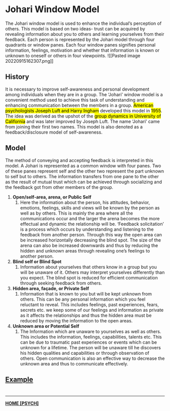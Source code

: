 # Johari Window Model
The Johari window model is used to enhance the individual’s perception of others. This model is based on two ideas- trust can be acquired by revealing information about you to others and learning yourselves from their feedback. Each person is represented by the Johari model through four quadrants or window panes. Each four window panes signifies personal information, feelings, motivation and whether that information is known or unknown to oneself or others in four viewpoints.
![[Pasted image 20220915162307.png]]
## History
It is necessary to improve self-awareness and personal development among individuals when they are in a group. The ‘Johari’ window model is a convenient method used to achieve this task of understanding and enhancing communication between the members in a group. <mark class="hltr-blue">American psychologists Joseph Luft and Harry Ingham</mark> developed this model in <mark class="hltr-blue">1955</mark>. The idea was derived as the upshot of the <mark class="hltr-blue">group dynamics in University of California</mark> and was later improved by Joseph Luft. The name ‘Johari’ came from joining their first two names. This model is also denoted as a feedback/disclosure model of self-awareness.
## Model
The method of conveying and accepting feedback is interpreted in this model. A Johari is represented as a common window with four panes. Two of these panes represent self and the other two represent the part unknown to self but to others. The information transfers from one pane to the other as the result of mutual trust which can be achieved through socializing and the feedback got from other members of the group.
1. **Open/self-area, arena, or Public Self**
	1. Here the information about the person, his attitudes, behavior, emotions, feelings, skills and views will be known by the person as well as by others. This is mainly the area where all the communications occur and the larger the arena becomes the more effectual and dynamic the relationship will be. ‘Feedback solicitation’ is a process which occurs by understanding and listening to the feedback from another person. Through this way the open area can be increased horizontally decreasing the blind spot. The size of the arena can also be increased downwards and thus by reducing the hidden and unknown areas through revealing one’s feelings to another person. 
2. **Blind self or Blind Spot**
	1. Information about yourselves that others know in a group but you will be unaware of it. Others may interpret yourselves differently than you expect. The blind spot is reduced for efficient communication through seeking feedback from others. 
3. **Hidden area, façade, or Private Self**
	1. Information that is known to you but will be kept unknown from others. This can be any personal information which you feel reluctant to reveal. This includes feelings, past experiences, fears, secrets etc. we keep some of our feelings and information as private as it affects the relationships and thus the hidden area must be reduced by moving the information to the open areas. 
4. **Unknown area or Potential Self**
	1. The Information which are unaware to yourselves as well as others. This includes the information, feelings, capabilities, talents etc. This can be due to traumatic past experiences or events which can be unknown for a lifetime. The person will be unaware till he discovers his hidden qualities and capabilities or through observation of others. Open communication is also an effective way to decrease the unknown area and thus to communicate effectively.
## [Example](PSYCHPrelimJOHARIEX.md)


# 
---
**[HOME [PSYCH]](PSYCH101.md)**